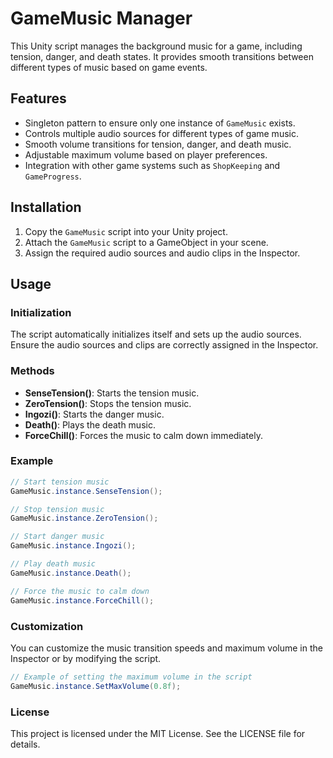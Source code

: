 # GameMusic Manager

This Unity script manages the background music for a game, including tension, danger, and death states. It provides smooth transitions between different types of music based on game events.

## Features

- Singleton pattern to ensure only one instance of `GameMusic` exists.
- Controls multiple audio sources for different types of game music.
- Smooth volume transitions for tension, danger, and death music.
- Adjustable maximum volume based on player preferences.
- Integration with other game systems such as `ShopKeeping` and `GameProgress`.

## Installation

1. Copy the `GameMusic` script into your Unity project.
2. Attach the `GameMusic` script to a GameObject in your scene.
3. Assign the required audio sources and audio clips in the Inspector.

## Usage

### Initialization

The script automatically initializes itself and sets up the audio sources. Ensure the audio sources and clips are correctly assigned in the Inspector.

### Methods

- **SenseTension()**: Starts the tension music.
- **ZeroTension()**: Stops the tension music.
- **Ingozi()**: Starts the danger music.
- **Death()**: Plays the death music.
- **ForceChill()**: Forces the music to calm down immediately.

### Example

```csharp
// Start tension music
GameMusic.instance.SenseTension();

// Stop tension music
GameMusic.instance.ZeroTension();

// Start danger music
GameMusic.instance.Ingozi();

// Play death music
GameMusic.instance.Death();

// Force the music to calm down
GameMusic.instance.ForceChill();
```

### Customization
You can customize the music transition speeds and maximum volume in the Inspector or by modifying the script.

```csharp
// Example of setting the maximum volume in the script
GameMusic.instance.SetMaxVolume(0.8f);
```

### License
This project is licensed under the MIT License. See the LICENSE file for details.
